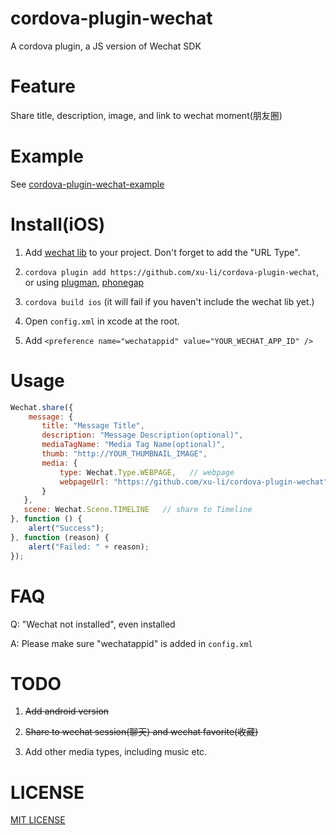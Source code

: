 cordova-plugin-wechat
===============

A cordova plugin, a JS version of Wechat SDK

Feature
===============

Share title, description, image, and link to wechat moment(朋友圈)

Example
===============

See [cordova-plugin-wechat-example](https://github.com/xu-li/cordova-plugin-wechat-example)

Install(iOS)
===============

1. Add [wechat lib](http://open.weixin.qq.com/document/gettingstart/ios/) to your project. Don't forget to add the "URL Type".

2. ```cordova plugin add https://github.com/xu-li/cordova-plugin-wechat```, or using [plugman](https://npmjs.org/package/plugman), [phonegap](https://npmjs.org/package/phonegap)

3. ```cordova build ios``` (it will fail if you haven't include the wechat lib yet.)

4. Open ```config.xml``` in xcode at the root.

5. Add ```<preference name="wechatappid" value="YOUR_WECHAT_APP_ID" />```

Usage
===============

```Javascript
Wechat.share({
    message: {
       title: "Message Title",
       description: "Message Description(optional)",
       mediaTagName: "Media Tag Name(optional)",
       thumb: "http://YOUR_THUMBNAIL_IMAGE",
       media: {
           type: Wechat.Type.WEBPAGE,   // webpage
           webpageUrl: "https://github.com/xu-li/cordova-plugin-wechat"    // webpage
       }
   },
   scene: Wechat.Scene.TIMELINE   // share to Timeline
}, function () {
    alert("Success");
}, function (reason) {
    alert("Failed: " + reason);
});
```


FAQ
===============

Q: "Wechat not installed", even installed

A: Please make sure "wechatappid" is added in ```config.xml``` 


TODO
===============

1. ~~Add android version~~

2. ~~Share to wechat session(聊天) and wechat favorite(收藏)~~

3. Add other media types, including music etc.

LICENSE
===============

[MIT LICENSE](http://opensource.org/licenses/MIT)
